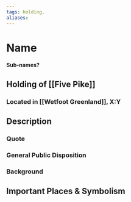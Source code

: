```yaml
---
tags: holding,
aliases:
---
```

# Name
#### Sub-names?
## Holding of [[Five Pike]]
### Located in [[Wetfoot Greenland]], X:Y
## Description
### Quote

### General Public Disposition

### Background
## Important Places & Symbolism


